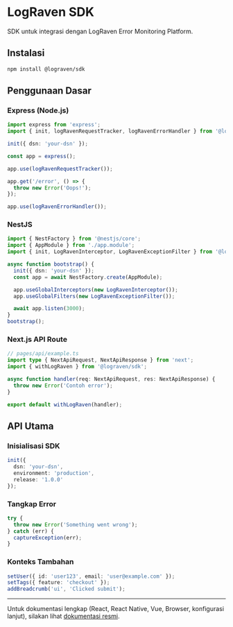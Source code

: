 # LogRaven SDK

SDK untuk integrasi dengan LogRaven Error Monitoring Platform.

## Instalasi

```bash
npm install @lograven/sdk
```

## Penggunaan Dasar

### Express (Node.js)

```ts
import express from 'express';
import { init, logRavenRequestTracker, logRavenErrorHandler } from '@lograven/sdk';

init({ dsn: 'your-dsn' });

const app = express();

app.use(logRavenRequestTracker());

app.get('/error', () => {
  throw new Error('Oops!');
});

app.use(logRavenErrorHandler());
```

### NestJS

```ts
import { NestFactory } from '@nestjs/core';
import { AppModule } from './app.module';
import { init, LogRavenInterceptor, LogRavenExceptionFilter } from '@lograven/sdk';

async function bootstrap() {
  init({ dsn: 'your-dsn' });
  const app = await NestFactory.create(AppModule);

  app.useGlobalInterceptors(new LogRavenInterceptor());
  app.useGlobalFilters(new LogRavenExceptionFilter());

  await app.listen(3000);
}
bootstrap();
```

### Next.js API Route

```ts
// pages/api/example.ts
import type { NextApiRequest, NextApiResponse } from 'next';
import { withLogRaven } from '@lograven/sdk';

async function handler(req: NextApiRequest, res: NextApiResponse) {
  throw new Error('Contoh error');
}

export default withLogRaven(handler);
```

## API Utama

### Inisialisasi SDK
```ts
init({
  dsn: 'your-dsn',
  environment: 'production',
  release: '1.0.0'
});
```

### Tangkap Error
```ts
try {
  throw new Error('Something went wrong');
} catch (err) {
  captureException(err);
}
```

### Konteks Tambahan
```ts
setUser({ id: 'user123', email: 'user@example.com' });
setTags({ feature: 'checkout' });
addBreadcrumb('ui', 'Clicked submit');
```

---

Untuk dokumentasi lengkap (React, React Native, Vue, Browser, konfigurasi lanjut), silakan lihat [dokumentasi resmi](https://lograven.docs.example.com).
